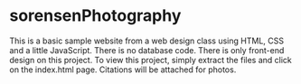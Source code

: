 # sorensenPhotography
This is a basic sample website from a web design class using HTML, CSS and a little JavaScript. There is no database code. There is only front-end design on this project. To view this project, simply extract the files and click on the index.html page.
Citations will be attached for photos.

